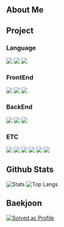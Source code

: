 <div>
  <!--Body-->
  
  ## About Me


  ##  Project




 
  ### Language
  <!--Python-->
  <img src="https://img.shields.io/badge/Python-3776AB?style=flat-square&logo=Python&logoColor=white"/>
  <!--Java-->
  <img src="https://img.shields.io/badge/Java-007396?style=flat-square&logo=OpenJDK&logoColor=white"/>
  <!--JavaScript-->
  <img src="https://img.shields.io/badge/JavaScript-F7DF1E?style=flat-square&logo=JavaScript&logoColor=white"/>
  
  ### FrontEnd
  <!--React-->
  <img src="https://img.shields.io/badge/React-61DAFB?style=flat-square&logo=React&logoColor=black"/>
  <!--TailwindCss-->
  <img src="https://img.shields.io/badge/TailwindCSS-06B6D4?style=flat-square&logo=TailwindCSS&logoColor=white"/>
  <!--Figma-->
  <img src="https://img.shields.io/badge/Figma-F24E1E?style=flat-square&logo=Figma&logoColor=white"/>
  
  
  ### BackEnd
  <!--SpringBoot-->
  <img src="https://img.shields.io/badge/SpringBoot-6DB33F?style=flat-square&logo=Spring%20Boot&logoColor=white"/>
  <!--SpringJPA-->
  <img src="https://img.shields.io/badge/SpringJPA-59666C?style=flat-square&logo=Hibernate&logoColor=white"/>
  <!--SpringSecurity-->
  <img src="https://img.shields.io/badge/SpringSecurity-6DB33F?style=flat-square&logo=Spring%20Security&logoColor=white"/>
  <br/>
  
  ### ETC
  <!--MySQL-->
  <img src="https://img.shields.io/badge/MySQL-4479A1?style=flat-square&logo=MySQL&logoColor=white"/>
  <!--MariaDB-->
  <img src="https://img.shields.io/badge/MariaDB-003545?style=flat-square&logo=MariaDB&logoColor=white"/>
  <!--NginX-->
  <img src="https://img.shields.io/badge/Nginx-009639?style=flat-square&logo=NGINX&logoColor=white"/>
  <!--Docker-->
  <img src="https://img.shields.io/badge/Docker-2496ED?style=flat-square&logo=Docker&logoColor=white"/>
  <!--Kubernetes-->
  <img src="https://img.shields.io/badge/Kubernetes-326CE5?style=flat-square&logo=Kubernetes&logoColor=white"/>
  <!--EC2-->
  <img src="https://img.shields.io/badge/AWS EC2-FF9900?style=flat-square&logo=Amazon%20EC2&logoColor=white"/>
  
  
  ## Github Stats
  ![Stats](https://github-readme-stats.vercel.app/api?username=unfl1) ![Top Langs](https://github-readme-stats.vercel.app/api/top-langs/?username=unfl1)

  ## Baekjoon
  [![Solved.ac Profile](http://mazassumnida.wtf/api/v2/generate_badge?boj=flxmaut10)](https://solved.ac/flxmaut10/)
  
</div>
